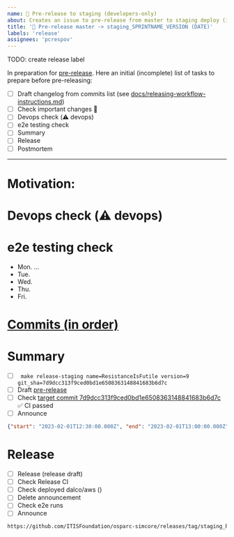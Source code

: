 ```yaml
---
name: 🚀 Pre-release to staging (developers-only)
about: Creates an issue to pre-release from master to staging deploy (includes hotfixes)
title: '🚀 Pre-release master -> staging_SPRINTNAME_VERSION (DATE)'
labels: 'release'
assignees: 'pcrespov'
---
```


TODO: create release label

In preparation for [pre-release](https://github.com/ITISFoundation/osparc-simcore/releases). Here an initial (incomplete) list of tasks to prepare before pre-releasing:


- [ ] Draft changelog from commits list (see [docs/releasing-workflow-instructions.md](https://github.com/ITISFoundation/osparc-simcore/blob/6cae77e5444f825f67fca65876922c8d26901fd2/docs/releasing-workflow-instructions.md))
- [ ] Check important changes 🚨
- [ ] Devops check (⚠️ devops)
- [ ] e2e testing check
- [ ] Summary
- [ ] Release
- [ ] Postmortem

---
# Motivation:

<!-- Staging is an intermediate environment between development (master) and production that allows us to test in isolation changes in the framework.
In addition, the pre-release workflow shall be used as a simulation to production that can help us to anticipate changes and mitigate failures.

- Explain what motivates this pre-release?
- Which important changes we might pay attention to?
- How should we test them?
- Is there anything in particular we should monitor?
-->



#  Devops check (⚠️ devops)
<!-- The goal here is to analyze the PRs marked with (⚠️ devops).  We should determine and prepare necessary changes required in the environments configs.

This procedure should be taken also as an exercise in preparation for the release to production as well.
 -->


# e2e testing check
<!-- Check that e2e in master: are there any major known issues?

Keep an agenda of what has been reported on every daily
-->
- Mon. ...
- Tue.
- Wed.
- Thu.
- Fri.


# [Commits (in order)](https://github.com/ITISFoundation/osparc-simcore/commits/master)
<!-- Is there anything in particular we should monitor?

- Mark commits with 🚨 to warn about possible issues. Contact PR creator to understand how to test/target
- Mark all the commits that were already cherry picked from master a hotfix as [ 📌  ``staging_switzer_5``]
-->




# Summary
<!-- Adapt

  - sprint_name
  - version
  - commit_sha
  - start
  - stop
-->

- [ ] `` make release-staging name=ResistanceIsFutile version=9 git_sha=7d9dcc313f9ced0bd1e6508363148841683b6d7c``
- [ ] Draft [pre-release](https://github.com/ITISFoundation/osparc-simcore/releases)
- [ ] Check [target commit 7d9dcc313f9ced0bd1e6508363148841683b6d7c](https://github.com/ITISFoundation/osparc-simcore/commits/master)  ✅ CI passed
- [ ] Announce
```json
{"start": "2023-02-01T12:30:00.000Z", "end": "2023-02-01T13:00:00.000Z", "reason": "Release ResistanceIsFutile9 "}
```


# Release

- [ ] Release (release draft)
- [ ] Check Release CI
- [ ] Check deployed dalco/aws ()
- [ ] Delete announcement
- [ ] Check e2e runs
- [ ] Announce
``` md
https://github.com/ITISFoundation/osparc-simcore/releases/tag/staging_ResistanceIsFutile10
```
